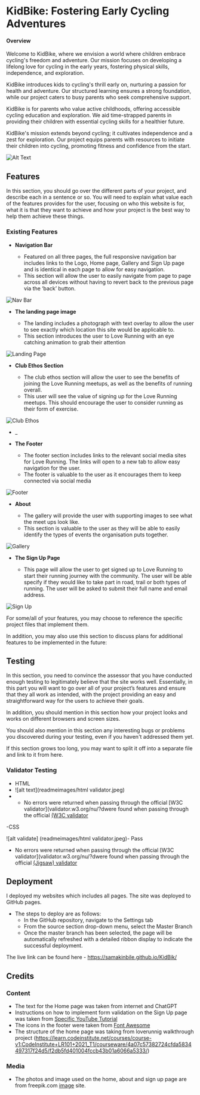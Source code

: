 # KidBike: Fostering Early Cycling Adventures

#### Overview

Welcome to KidBike, where we envision a world where children embrace cycling's freedom and adventure. Our mission focuses on developing a lifelong love for cycling in the early years, fostering physical skills, independence, and exploration.


KidBike introduces kids to cycling's thrill early on, nurturing a passion for health and adventure. Our structured learning ensures a strong foundation, while our project caters to busy parents who seek comprehensive support.


KidBike is for parents who value active childhoods, offering accessible cycling education and exploration. We aid time-strapped parents in providing their children with essential cycling skills for a healthier future.


KidBike's mission extends beyond cycling; it cultivates independence and a zest for exploration. Our project equips parents with resources to initiate their children into cycling, promoting fitness and confidence from the start.


![Alt Text](readmeimages/responsive.jpeg)



## Features 

In this section, you should go over the different parts of your project, and describe each in a sentence or so. You will need to explain what value each of the features provides for the user, focusing on who this website is for, what it is that they want to achieve and how your project is the best way to help them achieve these things.

### Existing Features

- __Navigation Bar__

  - Featured on all three pages, the full responsive navigation bar includes links to the Logo, Home page, Gallery and Sign Up page and is identical in each page to allow for easy navigation.
  - This section will allow the user to easily navigate from page to page across all devices without having to revert back to the previous page via the ‘back’ button. 

![Nav Bar](readmeimages/nav.jpeg)

- __The landing page image__

  - The landing includes a photograph with text overlay to allow the user to see exactly which location this site would be applicable to. 
  - This section introduces the user to Love Running with an eye catching animation to grab their attention

![Landing Page](readmeimages/landingpage.jpeg)

- __Club Ethos Section__

  - The club ethos section will allow the user to see the benefits of joining the Love Running meetups, as well as the benefits of running overall. 
  - This user will see the value of signing up for the Love Running meetups. This should encourage the user to consider running as their form of exercise. 

![Club Ethos](https://github.com/lucyrush/readme-template/blob/master/media/love_running_ethos.png)

- _

- __The Footer__ 

  - The footer section includes links to the relevant social media sites for Love Running. The links will open to a new tab to allow easy navigation for the user. 
  - The footer is valuable to the user as it encourages them to keep connected via social media

![Footer](readmeimages/footer.jpeg)

- __About__

  - The gallery will provide the user with supporting images to see what the meet ups look like. 
  - This section is valuable to the user as they will be able to easily identify the types of events the organisation puts together. 

![Gallery](https://github.com/lucyrush/readme-template/blob/master/media/love_running_gallery.png)

- __The Sign Up Page__

  - This page will allow the user to get signed up to Love Running to start their running journey with the community. The user will be able specify if they would like to take part in road, trail or both types of running. The user will be asked to submit their full name and email address. 

![Sign Up](readmeimages/signup.jpeg)

For some/all of your features, you may choose to reference the specific project files that implement them.

In addition, you may also use this section to discuss plans for additional features to be implemented in the future:



## Testing 

In this section, you need to convince the assessor that you have conducted enough testing to legitimately believe that the site works well. Essentially, in this part you will want to go over all of your project’s features and ensure that they all work as intended, with the project providing an easy and straightforward way for the users to achieve their goals.

In addition, you should mention in this section how your project looks and works on different browsers and screen sizes.

You should also mention in this section any interesting bugs or problems you discovered during your testing, even if you haven't addressed them yet.

If this section grows too long, you may want to split it off into a separate file and link to it from here.


### Validator Testing 

- HTML
- ![alt text](readmeimages/html validator.jpeg)
- 
  - No errors were returned when passing through the official [W3C validator](validator.w3.org/nu/?dwere found when passing through the official [(W3C validator](https://validator.w3.org/nu/#textarea)

-CSS

![alt validate] (readmeimages/html validator.jpeg)- Pass
- No errors were returned when passing through the official [W3C validator](validator.w3.org/nu/?dwere found when passing through the official [(Jigsaw) validator](https://jigsaw.w3.org/css-validator/validator)



## Deployment


I deployed my websites which includes all pages. The site was deployed to GitHub pages. 

- The steps to deploy are as follows: 
  - In the GitHub repository, navigate to the Settings tab 
  - From the source section drop-down menu, select the Master Branch
  - Once the master branch has been selected, the page will be automatically refreshed with a detailed ribbon display to indicate the successful deployment. 

The live link can be found here - <https://samakinbile.github.io/KidBik/>


## Credits 



### Content 

- The text for the Home page was taken from internet and ChatGPT 
- Instructions on how to implement form validation on the Sign Up page was taken from [Specific YouTube Tutorial](https://www.openai.com/)
- The icons in the footer were taken from [Font Awesome](https://freepik.com/)
- The structure of the home page was taking from loverunnig walkthrough project (<https://learn.codeinstitute.net/courses/course-v1:CodeInstitute+LR101+2021_T1/courseware/4a07c57382724cfda5834497317f24d5/f2db5fd401004fccb43b01a6066a5333/>)

### Media

- The photos and image used on the home, about and sign up page are from freepik.com [image](https://www.freepik.com/) site.
